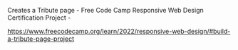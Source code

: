 Creates a Tribute page - Free Code Camp Responsive Web Design Certification Project - 

https://www.freecodecamp.org/learn/2022/responsive-web-design/#build-a-tribute-page-project
